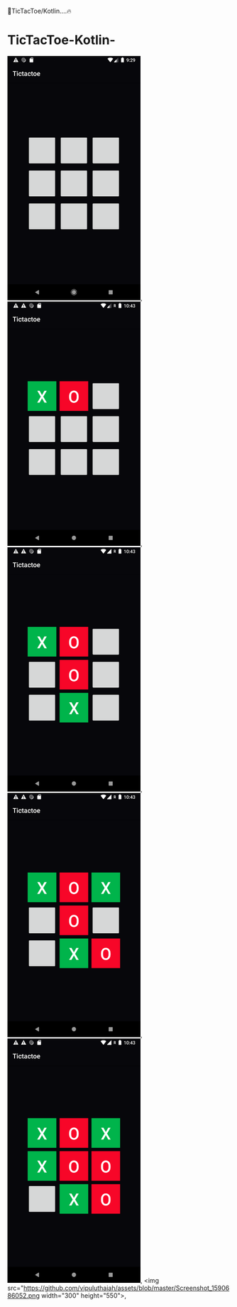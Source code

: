 🎲TicTacToe/Kotlin....🔥
# TicTacToe-Kotlin-

<img src="https://github.com/vipuluthaiah/assets/blob/master/Screenshot_1590681559.png" width="300" height="550">,
<img src="https://github.com/vipuluthaiah/assets/blob/master/Screenshot_1590686030.png" width="300" height="550">,
<img src="https://github.com/vipuluthaiah/assets/blob/master/Screenshot_1590686034.png" width="300" height="550">,
<img src="https://github.com/vipuluthaiah/assets/blob/master/Screenshot_1590686037.png" width="300" height="550">,
<img src="https://github.com/vipuluthaiah/assets/blob/master/Screenshot_1590686039.png" width="300" height="550">,
<img src="https://github.com/vipuluthaiah/assets/blob/master/Screenshot_1590686052.png width="300" height="550">,

